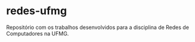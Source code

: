 # redes-ufmg
Repositório com os trabalhos desenvolvidos para a disciplina de Redes de Computadores na UFMG.
